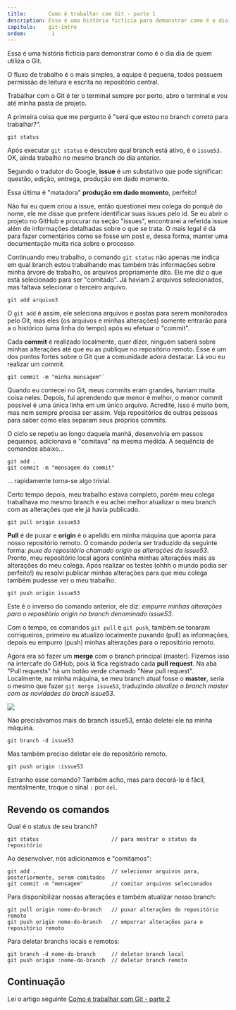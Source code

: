```yaml
---
title:       Como é trabalhar com Git - parte 1
description: Essa é uma história fictícia para demonstrar como é o dia dia de quem utiliza o Git
capitulo:    git-intro
ordem:        1
---
```


Essa é uma história fictícia para demonstrar como é o dia dia de quem utiliza o Git.

O fluxo de trabalho é o mais simples, a equipe é pequena, todos possuem permissão de leitura e escrita no repositório
central.

Trabalhar com o Git é ter o terminal sempre por perto, abro o terminal e vou até minha pasta de projeto.

A primeira coisa que me pergunto é "será que estou no branch correto para trabalhar?".

    git status

Após executar `git status` e descubro qual branch está ativo, é o `issue53`. OK, ainda trabalho no mesmo branch do dia
anterior.

Segundo o tradutor do Google, __issue__ é um substativo que pode significar: questão, edição, entrega, produção em
dado momento.

Essa última é "matadora" __produção em dado momento__, perfeito!

Não fui eu quem criou a issue, então questionei meu colega do porquê do nome, ele me disse que prefere identificar suas
issues pelo id. Se eu abrir o projeto no GitHub e procurar na seção "issues", encontrarei a referida issue além de
informações detalhadas sobre o que se trata. O mais legal é dá para fazer comentários como se fosse um post e, dessa
forma, manter uma documentação muita rica sobre o processo.

Continuando meu trabalho, o comando `git status` não apenas me indica em qual branch estou trabalhando mas também trás
informações sobre minha árvore de trabalho, os arquivos propriamente dito. Ele me diz o que está selecionado para ser
"comitado". Já haviam 2 arquivos selecionados, mas faltava selecionar o terceiro arquivo.

    git add arquivo3

O `git add` é assim, ele seleciona arquivos e pastas para serem monitorados pelo Git, mas eles (os arquivos e minhas
alterações) somente entrarão para a o histórico (uma linha do tempo) após eu efetuar o "commit".

Cada __commit__ é realizado localmente, quer dizer, ninguém saberá sobre minhas alterações até que eu as publique no
repositório remoto. Esse é um dos pontos fortes sobre o Git que a comunidade adora destacar. Lá vou eu realizar um commit.

    git commit -m "minha mensagem"`

Quando eu comecei no Git, meus commits eram grandes,
haviam muita coisa neles. Depois, fui aprendendo que menor é melhor, o menor commit possível é uma única linha em um
único arquivo. Acredite, isso é muito bom, mas nem sempre precisa ser assim. Veja repositórios de outras pessoas para
saber como elas separam seus próprios commits.

O ciclo se repetiu ao longo daquela manhã, desenvolvia em passos pequenos, adicionava e "comitava" na mesma medida. A
sequência de comandos abaixo...

    git add .
    git commit -m "mensagem do commit"

... rapidamente torna-se algo trivial.

Certo tempo depois, meu trabalho estava completo, porém meu colega trabalhava mo mesmo branch e eu achei melhor atualizar
o meu branch com as alterações que ele já havia publicado.

    git pull origin issue53

__Pull__ é de puxar e __origin__ é o apelido em minha máquina que aponta para nosso repositório remoto. O comando poderia ser
traduzido da seguinte forma: *puxe do repositório chamado origin as alterações da issue53*. Pronto, meu repositório local
agora continha minhas alterações mais as alterações do meu colega. Após realizar os testes (ohhh o mundo podia ser perfeito!)
eu resolvi publicar minhas alterações para que meu colega também pudesse ver o meu trabalho.

    git push origin issue53

Este é o inverso do comando anterior, ele diz: *empurre minhas alterações para o repositório origin no branch denominado issue53*.

Com o tempo, os comandos `git pull` e `git push`, também se tonaram corriqueiros, primeiro eu atualizo localmente
puxando (pull) as informações, depois eu empurro (push) minhas alterações para o repositório remoto.

Agora era só fazer um __merge__ com o branch principal (master). Fizemos isso na intercafe do GitHub, pois lá fica
registrado cada __pull request__. Na aba "Pull requests" há um botão verde chamado "New pull request". Localmente, na minha
máquina, se meu branch atual fosse o __master__, seria o mesmo que fazer `git merge issue53`, traduzindo *atualize o branch
master com as novidades do brach issue53*.

![](../new-pull-request.png)

Não precisávamos mais do branch issue53, então deletei ele na minha máquina.

    git branch -d issue53

Mas também preciso deletar ele do repositório remoto.

    git push origin :issue53

Estranho esse comando? Também acho, mas para decorá-lo é fácil, mentalmente, troque o sinal `:` por `del`.


Revendo os comandos
---

Qual é o status de seu branch?

    git status                       // para mostrar o status do repositório

Ao desenvolver, nós adicionamos e "comitamos":

    git add .                        // selecionar arquivos para, posteriormente, serem comitados
    git commit -m "mensagem"         // comitar arquivos selecionados


Para disponibilizar nossas alterações e também atualizar nosso branch:

    git pull origin nome-do-branch   // puxar alterações do repositório remoto
    git push origin nome-do-branch   // empurrar alterações para o repositório remoto

Para deletar branchs locais e remotos:

    git branch -d nome-do-branch     // deletar branch local
    git push origin :nome-do-branch  // deletar branch remoto



Continuação
---

Lei o artigo seguinte [Como é trabalhar com Git - parte 2](/git/como-e-trabalhar-com-git-2/)